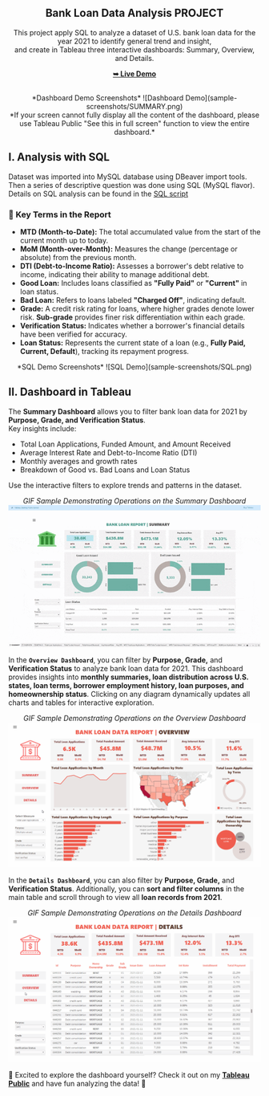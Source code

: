 <div align="center">

  <h2 align="center">Bank Loan Data Analysis PROJECT</h2>

  This project apply SQL to analyze a dataset of U.S. bank loan data for the year 2021 to identify general trend and insight, <br /> and create in Tableau three interactive dashboards: Summary, Overview, and Details.

  <p align="center">
  <a href="https://public.tableau.com/views/BankLoanReport_17405014016650/SUMMARY?:language=en-US&:sid=&:redirect=auth&:display_count=n&:origin=viz_share_link"><strong>➥ Live Demo</strong></a>
  </p>

  <br />
<div align="center">  
  *Dashboard Demo Screenshots*
![Dashboard Demo](sample-screenshots/SUMMARY.png)
</div>
  *If your screen cannot fully display all the content of the dashboard, please use Tableau Public "See this in full screen" function to view the entire dashboard.*
  

</div>

## I. Analysis with SQL
Dataset was imported into MySQL database using DBeaver import tools. Then a series of descriptive question was done using SQL (MySQL flavor). Details on SQL analysis can be found in the [SQL script](<SQL adhoc analyze.sql>)

### 📖 Key Terms in the Report  

- **MTD (Month-to-Date):** The total accumulated value from the start of the current month up to today.  
- **MoM (Month-over-Month):** Measures the change (percentage or absolute) from the previous month.  
- **DTI (Debt-to-Income Ratio):** Assesses a borrower's debt relative to income, indicating their ability to manage additional debt.  
- **Good Loan:** Includes loans classified as **"Fully Paid"** or **"Current"** in loan status.  
- **Bad Loan:** Refers to loans labeled **"Charged Off"**, indicating default.  
- **Grade:** A credit risk rating for loans, where higher grades denote lower risk. **Sub-grade** provides finer risk differentiation within each grade.  
- **Verification Status:** Indicates whether a borrower's financial details have been verified for accuracy.  
- **Loan Status:** Represents the current state of a loan (e.g., **Fully Paid, Current, Default**), tracking its repayment progress.  
<div align="center">
*SQL Demo Screenshots*
![SQL Demo](sample-screenshots/SQL.png)
</div>

## II. Dashboard in Tableau

The **Summary Dashboard** allows you to filter bank loan data for 2021 by **Purpose, Grade, and Verification Status**.  
Key insights include: 
- Total Loan Applications, Funded Amount, and Amount Received
- Average Interest Rate and Debt-to-Income Ratio (DTI)
- Monthly averages and growth rates
- Breakdown of Good vs. Bad Loans and Loan Status  

Use the interactive filters to explore trends and patterns in the dataset.  


<div align="center">

*GIF Sample Demonstrating Operations on the Summary Dashboard*
![summary-sample](sample-screenshots/summary-sample.gif) 

</div>

In the **`Overview Dashboard`**, you can filter by **Purpose, Grade,** and **Verification Status** to analyze bank loan data for 2021. This dashboard provides insights into **monthly summaries, loan distribution across U.S. states, loan terms, borrower employment history, loan purposes, and homeownership status**. Clicking on any diagram dynamically updates all charts and tables for interactive exploration.  


<div align="center">

*GIF Sample Demonstrating Operations on the Overview Dashboard*
![overview-sample](sample-screenshots/overview-sample.gif) 

</div>

In the **`Details Dashboard`**, you can also filter by **Purpose, Grade,** and **Verification Status**. Additionally, you can **sort and filter columns** in the main table and scroll through to view all **loan records from 2021**.  

<div align="center">

*GIF Sample Demonstrating Operations on the Details Dashboard*
![details-sample](sample-screenshots/details-sample.gif) 

</div>

🎉 Excited to explore the dashboard yourself? Check it out on my **[Tableau Public](https://public.tableau.com/views/BankLoanReport_17405014016650/SUMMARY?:language=en-US&:sid=&:redirect=auth&:display_count=n&:origin=viz_share_link)** and have fun analyzing the data! 🚀  




